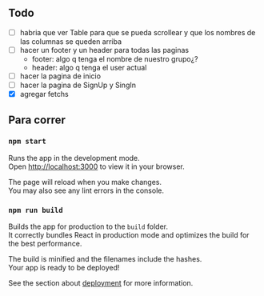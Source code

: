 ## Todo

- [ ] habria que ver Table para que se pueda scrollear y que los nombres de las columnas se queden arriba
- [ ] hacer un footer y un header para todas las paginas
    - footer: algo q tenga el nombre de nuestro grupo¿?
    - header: algo q tenga el user actual
- [ ] hacer la pagina de inicio
- [ ] hacer la pagina de SignUp y SingIn
- [x] agregar fetchs

## Para correr
### `npm start`

Runs the app in the development mode.\
Open [http://localhost:3000](http://localhost:3000) to view it in your browser.

The page will reload when you make changes.\
You may also see any lint errors in the console.

### `npm run build`

Builds the app for production to the `build` folder.\
It correctly bundles React in production mode and optimizes the build for the best performance.

The build is minified and the filenames include the hashes.\
Your app is ready to be deployed!

See the section about [deployment](https://facebook.github.io/create-react-app/docs/deployment) for more information.


